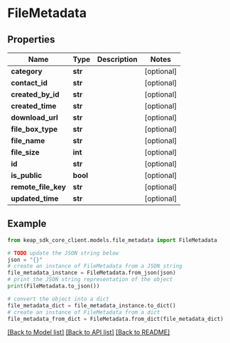 # FileMetadata


## Properties

Name | Type | Description | Notes
------------ | ------------- | ------------- | -------------
**category** | **str** |  | [optional] 
**contact_id** | **str** |  | [optional] 
**created_by_id** | **str** |  | [optional] 
**created_time** | **str** |  | [optional] 
**download_url** | **str** |  | [optional] 
**file_box_type** | **str** |  | [optional] 
**file_name** | **str** |  | [optional] 
**file_size** | **int** |  | [optional] 
**id** | **str** |  | [optional] 
**is_public** | **bool** |  | [optional] 
**remote_file_key** | **str** |  | [optional] 
**updated_time** | **str** |  | [optional] 

## Example

```python
from keap_sdk_core_client.models.file_metadata import FileMetadata

# TODO update the JSON string below
json = "{}"
# create an instance of FileMetadata from a JSON string
file_metadata_instance = FileMetadata.from_json(json)
# print the JSON string representation of the object
print(FileMetadata.to_json())

# convert the object into a dict
file_metadata_dict = file_metadata_instance.to_dict()
# create an instance of FileMetadata from a dict
file_metadata_from_dict = FileMetadata.from_dict(file_metadata_dict)
```
[[Back to Model list]](../README.md#documentation-for-models) [[Back to API list]](../README.md#documentation-for-api-endpoints) [[Back to README]](../README.md)


